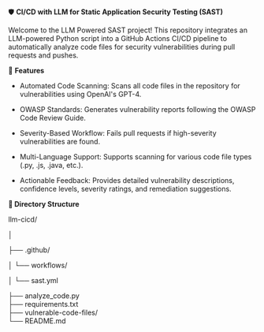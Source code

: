 🛡️ **CI/CD with LLM for Static Application Security Testing (SAST)**

Welcome to the LLM Powered SAST project! This repository integrates an LLM-powered Python script into a GitHub Actions CI/CD pipeline to automatically analyze code files for security vulnerabilities during pull requests and pushes.

🚀 **Features**

- Automated Code Scanning: Scans all code files in the repository for vulnerabilities using OpenAI's GPT-4.

- OWASP Standards: Generates vulnerability reports following the OWASP Code Review Guide.

- Severity-Based Workflow: Fails pull requests if high-severity vulnerabilities are found.

- Multi-Language Support: Supports scanning for various code file types (.py, .js, .java, etc.).

- Actionable Feedback: Provides detailed vulnerability descriptions, confidence levels, severity ratings, and remediation suggestions.

**📂 Directory Structure**

llm-cicd/

│

├── .github/

│   └── workflows/

│       └── sast.yml        

├── analyze_code.py         
├── requirements.txt        
├── vulnerable-code-files/                
└── README.md               
